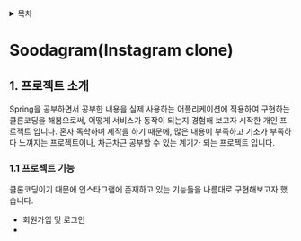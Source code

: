 <details>
  <summary> 목차 </summary>  
  1. 프로젝트 소개   
    1.1 프로젝트 기능    
    1.2 개발 환경
    1.3 실행영상    
  2. Fronend architecture
  3. Backend architecture   
    3.1 DB 스키마   
    3.2 Endpoints       
  4. 느낀점 및 향후 계획
 </details>
 
# Soodagram(Instagram clone)
## 1. 프로젝트 소개
Spring을 공부하면서 공부한 내용을 실제 사용하는 어플리케이션에 적용하여 구현하는 클론코딩을 해봄으로써, 어떻게 서비스가 동작이 되는지 경험해 보고자 시작한 개인 프로젝트 입니다.
혼자 독학하며 제작을 하기 때문에, 많은 내용이 부족하고 기초가 부족하다 느껴지는 프로젝트이나, 차근차근 공부할 수 있는 계기가 되는 프로젝트 입니다.

### 1.1 프로젝트 기능
클론코딩이기 때문에 인스타그램에 존재하고 있는 기능들을 나름대로 구현해보고자 했습니다.
+ 회원가입 및 로그인
+ 
